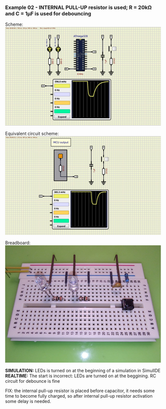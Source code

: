 ### Example 02 - INTERNAL PULL-UP resistor is used; R = 20kΩ and C = 1µF is used for debouncing  
Scheme:  
<img src="scheme.jpeg">  

Equivalent circuit scheme:  
<img src="scheme_eq.jpeg">

Breadboard:  
<img src="photo.jpg">  

**SIMULATION:** LEDs is turned on at the beginning of a simulation in SimulIDE  
**REALTIME:** The start is incorrect: LEDs are turned on at the beggining. RC circuit for debounce is fine  

FIX: the internal pull-up resistor is placed before capacitor, it needs some time to become fully charged, so after internal pull-up resistor activation some delay is needed.  